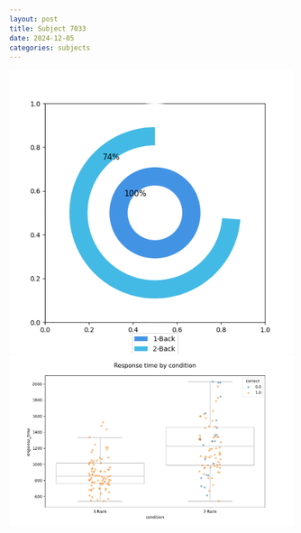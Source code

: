 ```yaml
---
layout: post
title: Subject 7033
date: 2024-12-05
categories: subjects
---
```


![](data/7033/run-22/7033_accuracy_by_condition.png)
![](data/7033/run-22/7033_response_time_by_condition.png)
